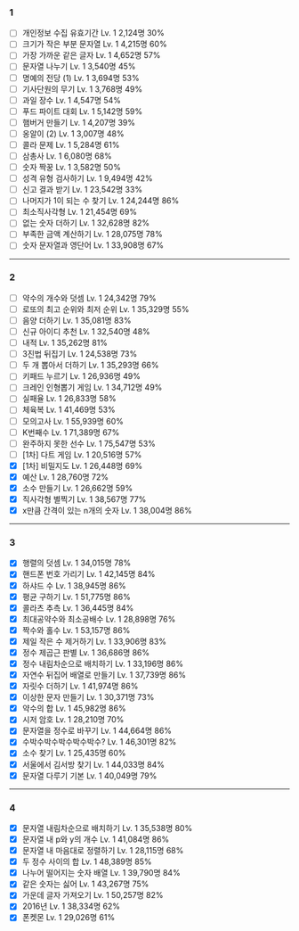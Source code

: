 ### 1

- [ ] 개인정보 수집 유효기간 Lv. 1 2,124명 30%
- [ ] 크기가 작은 부분 문자열 Lv. 1 4,215명 60%
- [ ] 가장 가까운 같은 글자 Lv. 1 4,652명 57%
- [ ] 문자열 나누기 Lv. 1 3,540명 45%
- [ ] 명예의 전당 (1) Lv. 1 3,694명 53%
- [ ] 기사단원의 무기 Lv. 1 3,768명 49%
- [ ] 과일 장수 Lv. 1 4,547명 54%
- [ ] 푸드 파이트 대회 Lv. 1 5,142명 59%
- [ ] 햄버거 만들기 Lv. 1 4,207명 39%
- [ ] 옹알이 (2) Lv. 1 3,007명 48%
- [ ] 콜라 문제 Lv. 1 5,284명 61%
- [ ] 삼총사 Lv. 1 6,080명 68%
- [ ] 숫자 짝꿍 Lv. 1 3,582명 50%
- [ ] 성격 유형 검사하기 Lv. 1 9,494명 42%
- [ ] 신고 결과 받기 Lv. 1 23,542명 33%
- [ ] 나머지가 1이 되는 수 찾기 Lv. 1 24,244명 86%
- [ ] 최소직사각형 Lv. 1 21,454명 69%
- [ ] 없는 숫자 더하기 Lv. 1 32,628명 82%
- [ ] 부족한 금액 계산하기 Lv. 1 28,075명 78%
- [ ] 숫자 문자열과 영단어 Lv. 1 33,908명 67%

---

### 2

- [ ] 약수의 개수와 덧셈 Lv. 1 24,342명 79%
- [ ] 로또의 최고 순위와 최저 순위 Lv. 1 35,329명 55%
- [ ] 음양 더하기 Lv. 1 35,081명 83%
- [ ] 신규 아이디 추천 Lv. 1 32,540명 48%
- [ ] 내적 Lv. 1 35,262명 81%
- [ ] 3진법 뒤집기 Lv. 1 24,538명 73%
- [ ] 두 개 뽑아서 더하기 Lv. 1 35,293명 66%
- [ ] 키패드 누르기 Lv. 1 26,936명 49%
- [ ] 크레인 인형뽑기 게임 Lv. 1 34,712명 49%
- [ ] 실패율 Lv. 1 26,833명 58%
- [ ] 체육복 Lv. 1 41,469명 53%
- [ ] 모의고사 Lv. 1 55,939명 60%
- [ ] K번째수 Lv. 1 71,389명 67%
- [ ] 완주하지 못한 선수 Lv. 1 75,547명 53%
- [ ] [1차] 다트 게임 Lv. 1 20,516명 57%
- [x] [1차] 비밀지도 Lv. 1 26,448명 69%
- [x] 예산 Lv. 1 28,760명 72%
- [x] 소수 만들기 Lv. 1 26,662명 59%
- [x] 직사각형 별찍기 Lv. 1 38,567명 77%
- [x] x만큼 간격이 있는 n개의 숫자 Lv. 1 38,004명 86%

---

### 3

- [x] 행렬의 덧셈 Lv. 1 34,015명 78%
- [x] 핸드폰 번호 가리기 Lv. 1 42,145명 84%
- [x] 하샤드 수 Lv. 1 38,945명 86%
- [x] 평균 구하기 Lv. 1 51,775명 86%
- [x] 콜라츠 추측 Lv. 1 36,445명 84%
- [x] 최대공약수와 최소공배수 Lv. 1 28,898명 76%
- [x] 짝수와 홀수 Lv. 1 53,157명 86%
- [x] 제일 작은 수 제거하기 Lv. 1 33,906명 83%
- [x] 정수 제곱근 판별 Lv. 1 36,686명 86%
- [x] 정수 내림차순으로 배치하기 Lv. 1 33,196명 86%
- [x] 자연수 뒤집어 배열로 만들기 Lv. 1 37,739명 86%
- [x] 자릿수 더하기 Lv. 1 41,974명 86%
- [x] 이상한 문자 만들기 Lv. 1 30,371명 73%
- [x] 약수의 합 Lv. 1 45,982명 86%
- [x] 시저 암호 Lv. 1 28,210명 70%
- [x] 문자열을 정수로 바꾸기 Lv. 1 44,664명 86%
- [x] 수박수박수박수박수박수? Lv. 1 46,301명 82%
- [x] 소수 찾기 Lv. 1 25,435명 60%
- [x] 서울에서 김서방 찾기 Lv. 1 44,033명 84%
- [x] 문자열 다루기 기본 Lv. 1 40,049명 79%

---

### 4

- [x] 문자열 내림차순으로 배치하기 Lv. 1 35,538명 80%
- [x] 문자열 내 p와 y의 개수 Lv. 1 41,084명 86%
- [x] 문자열 내 마음대로 정렬하기 Lv. 1 28,115명 68%
- [x] 두 정수 사이의 합 Lv. 1 48,389명 85%
- [x] 나누어 떨어지는 숫자 배열 Lv. 1 39,790명 84%
- [x] 같은 숫자는 싫어 Lv. 1 43,267명 75%
- [x] 가운데 글자 가져오기 Lv. 1 50,257명 82%
- [x] 2016년 Lv. 1 38,334명 62%
- [x] 폰켓몬 Lv. 1 29,026명 61%

